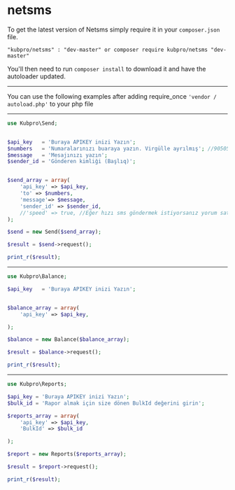 # netsms


To get the latest version of Netsms simply require it in your `composer.json` file.

~~~
"kubpro/netsms" : "dev-master" or composer require kubpro/netsms "dev-master"
~~~


You'll then need to run `composer install` to download it and have the autoloader updated.

-------------------



You can use the following examples after adding require_once `'vendor / autoload.php'` to your php file

-------------------


~~~php
use Kubpro\Send;


$api_key   = 'Buraya APIKEY inizi Yazın';
$numbers   = 'Numaralarınızı buaraya yazın. Virgülle ayrılmış'; //905050416585,05050469875,5623584235
$message   = 'Mesajınızı yazın';
$sender_id = 'Gönderen kimliği (Başlıq)';


$send_array = array(
    'api_key' => $api_key,
    'to' => $numbers,
    'message'=> $message,
    'sender_id' => $sender_id,
    //'speed' => true, //Eğer hızı sms göndermek istiyorsanız yorum satırı kaldırıp 'speed' => true yapın. Speed api 1 smslikdir.
);

$send = new Send($send_array);

$result = $send->request();

print_r($result);

~~~

-------------------


~~~php
use Kubpro\Balance;

$api_key   = 'Buraya APIKEY inizi Yazın';


$balance_array = array(
    'api_key' => $api_key,

);

$balance = new Balance($balance_array);

$result = $balance->request();

print_r($result);
~~~
-------------------


~~~php
use Kubpro\Reports;

$api_key = 'Buraya APIKEY inizi Yazın';
$bulk_id = 'Rapor almak için size dönen BulkId değerini girin';

$reports_array = array(
    'api_key' => $api_key,
    'BulkId' => $bulk_id

);

$report = new Reports($reports_array);

$result = $report->request();

print_r($result);
~~~
